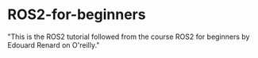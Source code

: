 # ROS2-for-beginners

"This is the ROS2 tutorial followed from the course ROS2 for beginners by Edouard Renard on O'reilly."

